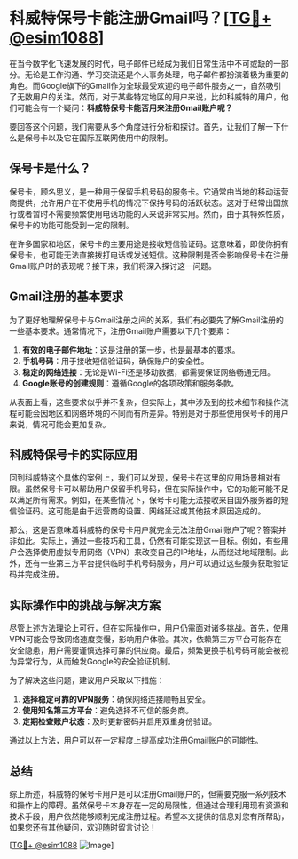 # 科威特保号卡能注册Gmail吗？[[TG💪+ @esim1088](https://t.me/s/esim1088)]

在当今数字化飞速发展的时代，电子邮件已经成为我们日常生活中不可或缺的一部分。无论是工作沟通、学习交流还是个人事务处理，电子邮件都扮演着极为重要的角色。而Google旗下的Gmail作为全球最受欢迎的电子邮件服务之一，自然吸引了无数用户的关注。然而，对于某些特定地区的用户来说，比如科威特的用户，他们可能会有一个疑问：**科威特保号卡能否用来注册Gmail账户呢？**

要回答这个问题，我们需要从多个角度进行分析和探讨。首先，让我们了解一下什么是保号卡以及它在国际互联网使用中的限制。

## 保号卡是什么？

保号卡，顾名思义，是一种用于保留手机号码的服务卡。它通常由当地的移动运营商提供，允许用户在不使用手机的情况下保持号码的活跃状态。这对于经常出国旅行或者暂时不需要频繁使用电话功能的人来说非常实用。然而，由于其特殊性质，保号卡的功能可能受到一定的限制。

在许多国家和地区，保号卡的主要用途是接收短信验证码。这意味着，即使你拥有保号卡，也可能无法直接拨打电话或发送短信。这种限制是否会影响保号卡在注册Gmail账户时的表现呢？接下来，我们将深入探讨这一问题。

## Gmail注册的基本要求

为了更好地理解保号卡与Gmail注册之间的关系，我们有必要先了解Gmail注册的一些基本要求。通常情况下，注册Gmail账户需要以下几个要素：

1. **有效的电子邮件地址**：这是注册的第一步，也是最基本的要求。
2. **手机号码**：用于接收短信验证码，确保账户的安全性。
3. **稳定的网络连接**：无论是Wi-Fi还是移动数据，都需要保证网络畅通无阻。
4. **Google账号的创建规则**：遵循Google的各项政策和服务条款。

从表面上看，这些要求似乎并不复杂，但实际上，其中涉及到的技术细节和操作流程可能会因地区和网络环境的不同而有所差异。特别是对于那些使用保号卡的用户来说，情况可能会更加复杂。

## 科威特保号卡的实际应用

回到科威特这个具体的案例上，我们可以发现，保号卡在这里的应用场景相对有限。虽然保号卡可以帮助用户保留手机号码，但在实际操作中，它的功能可能不足以满足所有需求。例如，在某些情况下，保号卡可能无法接收来自国外服务器的短信验证码。这可能是由于运营商的设置、网络延迟或其他技术原因造成的。

那么，这是否意味着科威特的保号卡用户就完全无法注册Gmail账户了呢？答案并非如此。实际上，通过一些技巧和工具，仍然有可能实现这一目标。例如，有些用户会选择使用虚拟专用网络（VPN）来改变自己的IP地址，从而绕过地域限制。此外，还有一些第三方平台提供临时手机号码服务，用户可以通过这些服务获取验证码并完成注册。

## 实际操作中的挑战与解决方案

尽管上述方法理论上可行，但在实际操作中，用户仍需面对诸多挑战。首先，使用VPN可能会导致网络速度变慢，影响用户体验。其次，依赖第三方平台可能存在安全隐患，用户需要谨慎选择可靠的供应商。最后，频繁更换手机号码可能会被视为异常行为，从而触发Google的安全验证机制。

为了解决这些问题，建议用户采取以下措施：

1. **选择稳定可靠的VPN服务**：确保网络连接顺畅且安全。
2. **使用知名第三方平台**：避免选择不可信的服务商。
3. **定期检查账户状态**：及时更新密码并启用双重身份验证。

通过以上方法，用户可以在一定程度上提高成功注册Gmail账户的可能性。

## 总结

综上所述，科威特的保号卡用户是可以注册Gmail账户的，但需要克服一系列技术和操作上的障碍。虽然保号卡本身存在一定的局限性，但通过合理利用现有资源和技术手段，用户依然能够顺利完成注册过程。希望本文提供的信息对您有所帮助，如果您还有其他疑问，欢迎随时留言讨论！

[[TG💪+ @esim1088](https://t.me/s/esim1088) ![Image](https://i.postimg.cc/4NQfJmqS/Snipaste-2025-05-13-00-14-12.png)]